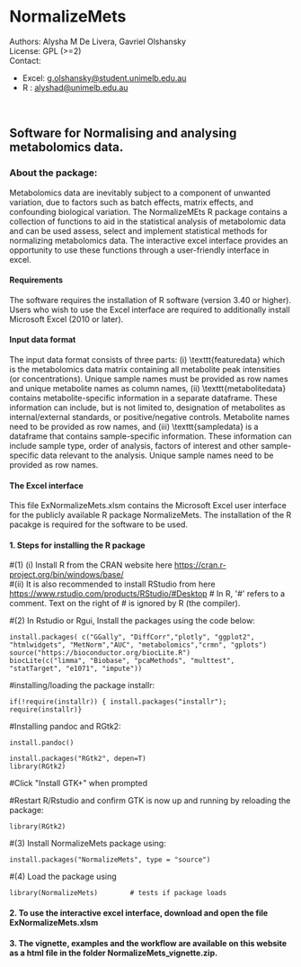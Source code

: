 # NormalizeMets

Authors: Alysha M De Livera, Gavriel Olshansky <br />
License: GPL (>=2) <br />
Contact: <br />
* Excel: g.olshansky@student.unimelb.edu.au
* R    : alyshad@unimelb.edu.au
<br />

## Software for Normalising and analysing metabolomics data.


### About the package:

Metabolomics data are inevitably subject to a component of unwanted variation, due to factors such as batch effects, matrix effects, and confounding biological variation. The NormalizeMEts R package contains a collection of functions to aid in the statistical analysis of metabolomic data and can be used assess, select and implement statistical methods for normalizing metabolomics data. The interactive excel interface provides an opportunity to use these functions through a user-friendly interface in excel.

#### Requirements
The software requires the installation of R software (version 3.40 or higher). Users who wish to use the Excel interface are required to additionally install Microsoft Excel (2010 or later).

#### Input data format

The input data format consists of three parts: (i) \texttt{featuredata} which is the metabolomics data matrix containing all metabolite peak intensities (or concentrations). Unique sample names must be provided as row names and unique metabolite names as column names, (ii) \texttt{metabolitedata} contains metabolite-specific information in a separate dataframe. These information can include, but is not limited to, designation of metabolites as internal/external standards, or positive/negative controls. Metabolite names need to be provided as row names, and (iii) \texttt{sampledata} is a dataframe that contains sample-specific information. These information can include sample type, order of analysis, factors of interest and other sample-specific data relevant to the analysis. Unique sample names need to be provided as row names.


#### The Excel interface

This file ExNormalizeMets.xlsm contains the Microsoft Excel user interface for the publicly available R package NormalizeMets. The installation of the R pacakge is required for the software to be used.

#### 1. Steps for installing the R package

  #(1) (i)  Install R from the CRAN website here https://cran.r-project.org/bin/windows/base/   
  #(ii) It is also recommended to install RStudio from here https://www.rstudio.com/products/RStudio/#Desktop
	  # In R, '#' refers to a comment. Text on the right of # is ignored by R (the compiler).

  #(2) In Rstudio or Rgui, Install the packages using the code below:
  
  ```
  install.packages( c("GGally", "DiffCorr","plotly", "ggplot2", "htmlwidgets", "MetNorm","AUC", "metabolomics","crmn", "gplots")
  source("https://bioconductor.org/biocLite.R")
  biocLite(c("limma", "Biobase", "pcaMethods", "multtest",  "statTarget", "e1071", "impute"))
  ```


  #installing/loading the package installr:
  ```
  if(!require(installr)) { install.packages("installr"); require(installr)}        
  ```
  
  #Installing pandoc and RGtk2:
  ```
  install.pandoc()
  ```
  ```
  install.packages("RGtk2", depen=T)
  library(RGtk2) 
  ```
  #Click "Install GTK+" when prompted


  #Restart R/Rstudio and confirm GTK is now up and running by reloading the package: 
  ```
  library(RGtk2)
  ```
  
  #(3) Install NormalizeMets package using:
  ```
  install.packages("NormalizeMets", type = "source")
  ```
  #(4)  Load the package using
  ```
  library(NormalizeMets)        # tests if package loads
  ```

#### 2. To use the interactive excel interface, download and open the file ExNormalizeMets.xlsm


#### 3. The vignette, examples and the workflow are available on this website as a html file in the folder NormalizeMets_vignette.zip.
